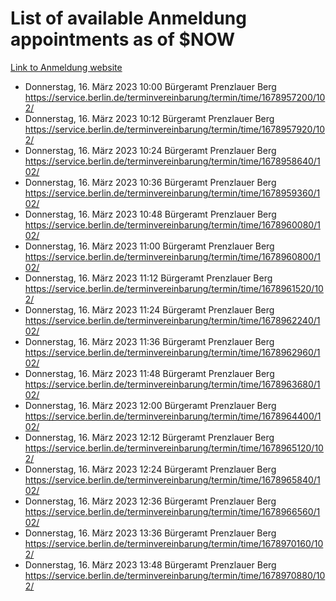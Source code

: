 # List of available Anmeldung appointments as of $NOW
[Link to Anmeldung website](https://service.berlin.de/terminvereinbarung/termin/tag.php?termin=1&anliegen[]=120686&dienstleisterlist=122210,122217,327316,122219,327312,122227,327314,122231,327346,122243,327348,122254,122252,329742,122260,329745,122262,329748,122271,327278,122273,327274,122277,327276,330436,122280,327294,122282,327290,122284,327292,122291,327270,122285,327266,122286,327264,122296,327268,150230,329760,122297,327286,122294,327284,122312,329763,122314,329775,122304,327330,122311,327334,122309,327332,317869,122281,327352,122279,329772,122283,122276,327324,122274,327326,122267,329766,122246,327318,122251,327320,122257,327322,122208,327298,122226,327300&herkunft=http%3A%2F%2Fservice.berlin.de%2Fdienstleistung%2F120686%2F)
- Donnerstag, 16. März 2023 10:00 Bürgeramt Prenzlauer Berg https://service.berlin.de/terminvereinbarung/termin/time/1678957200/102/
- Donnerstag, 16. März 2023 10:12 Bürgeramt Prenzlauer Berg https://service.berlin.de/terminvereinbarung/termin/time/1678957920/102/
- Donnerstag, 16. März 2023 10:24 Bürgeramt Prenzlauer Berg https://service.berlin.de/terminvereinbarung/termin/time/1678958640/102/
- Donnerstag, 16. März 2023 10:36 Bürgeramt Prenzlauer Berg https://service.berlin.de/terminvereinbarung/termin/time/1678959360/102/
- Donnerstag, 16. März 2023 10:48 Bürgeramt Prenzlauer Berg https://service.berlin.de/terminvereinbarung/termin/time/1678960080/102/
- Donnerstag, 16. März 2023 11:00 Bürgeramt Prenzlauer Berg https://service.berlin.de/terminvereinbarung/termin/time/1678960800/102/
- Donnerstag, 16. März 2023 11:12 Bürgeramt Prenzlauer Berg https://service.berlin.de/terminvereinbarung/termin/time/1678961520/102/
- Donnerstag, 16. März 2023 11:24 Bürgeramt Prenzlauer Berg https://service.berlin.de/terminvereinbarung/termin/time/1678962240/102/
- Donnerstag, 16. März 2023 11:36 Bürgeramt Prenzlauer Berg https://service.berlin.de/terminvereinbarung/termin/time/1678962960/102/
- Donnerstag, 16. März 2023 11:48 Bürgeramt Prenzlauer Berg https://service.berlin.de/terminvereinbarung/termin/time/1678963680/102/
- Donnerstag, 16. März 2023 12:00 Bürgeramt Prenzlauer Berg https://service.berlin.de/terminvereinbarung/termin/time/1678964400/102/
- Donnerstag, 16. März 2023 12:12 Bürgeramt Prenzlauer Berg https://service.berlin.de/terminvereinbarung/termin/time/1678965120/102/
- Donnerstag, 16. März 2023 12:24 Bürgeramt Prenzlauer Berg https://service.berlin.de/terminvereinbarung/termin/time/1678965840/102/
- Donnerstag, 16. März 2023 12:36 Bürgeramt Prenzlauer Berg https://service.berlin.de/terminvereinbarung/termin/time/1678966560/102/
- Donnerstag, 16. März 2023 13:36 Bürgeramt Prenzlauer Berg https://service.berlin.de/terminvereinbarung/termin/time/1678970160/102/
- Donnerstag, 16. März 2023 13:48 Bürgeramt Prenzlauer Berg https://service.berlin.de/terminvereinbarung/termin/time/1678970880/102/
